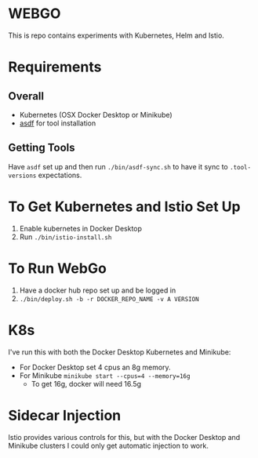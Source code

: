 # WEBGO

This is repo contains experiments with Kubernetes, Helm and Istio.

# Requirements

## Overall

 - Kubernetes (OSX Docker Desktop or Minikube)
 - [asdf](https://github.com/asdf-vm/asdf) for tool installation
 
## Getting Tools

Have `asdf` set up and then run `./bin/asdf-sync.sh` to have it sync to `.tool-versions` expectations.
 
# To Get Kubernetes and Istio Set Up

 1. Enable kubernetes in Docker Desktop
 2. Run `./bin/istio-install.sh`
 
# To Run WebGo

 1. Have a docker hub repo set up and be logged in
 2. `./bin/deploy.sh -b -r DOCKER_REPO_NAME -v A VERSION`
 
# K8s 
I've run this with both the Docker Desktop Kubernetes and Minikube:

  - For Docker Desktop set 4 cpus an 8g memory.
  - For Minikube `minikube start --cpus=4 --memory=16g`
    - To get 16g, docker will need 16.5g
    
# Sidecar Injection
Istio provides various controls for this, but with the Docker Desktop and Minikube clusters I could only get automatic 
injection to work.
